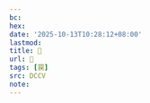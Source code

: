 ```yaml
---
bc:
hex:
date: '2025-10-13T10:28:12+08:00'
lastmod:
title: 􃊤
url: 􃊤
tags: [罠]
src: DCCV
note:
---
```

